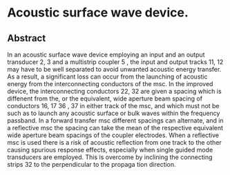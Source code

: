 # Acoustic surface wave device.

## Abstract
In an acoustic surface wave device employing an input and an output transducer 2, 3 and a multistrip coupler 5 , the input and output tracks 11, 12 may have to be well separated to avoid unwanted acoustic energy transfer. As a result, a significant loss can occur from the launching of acoustic energy from the interconnecting conductors of the msc. In the improved device, the interconnecting conductors 22, 32 are given a spacing which is diffenent from the, or the equivalent, wide aperture beam spacing of conductors 16, 17 36 , 37 in either track of the msc, and which must not be such as to launch any acoustic surface or bulk waves within the frequency passband. In a forward transfer msc different spacings can alternate, and in a reflective msc the spacing can take the mean of the respective equivalent wide aperture beam spacings of the coupler electrodes. When a reflective msc is used there is a risk of acoustic reflection from one track to the other causing spurious response effects, especially when single guided mode transducers are employed. This is overcome by inclining the connecting strips 32 to the perpendicular to the propaga tion direction.